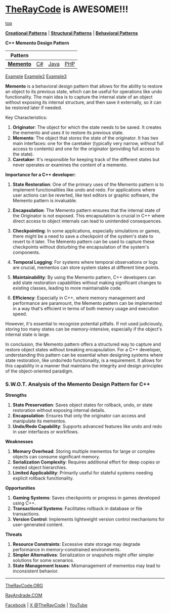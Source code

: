 # [TheRayCode](../../../README.md) is AWESOME!!!

[top](../README.md)

**[Creational Patterns](../../Creational/README.md)** | **[Structural Patterns](../../Structural/README.md)** | **[Behavioral Patterns](../README.md)**

**C++ Memento Design Pattern**

|Pattern|   |   |   |
|---|---|---|---|
| [**Memento**](README.md) | [C#](../../../Csharp/Behavioral/Memento/README.md) | [Java](../../../Java/Behavioral/Memento/README.md) | [PHP](../../../PHP/Behavioral/Memento/README.md) |

[Example](Example/README.md) [Example2](Example2/README.md) [Example3](Example3/README.md)

**Memento** is a behavioral design pattern that allows for the ability to restore an object to its previous state, which can be useful for operations like undo functionality. The main idea is to capture the internal state of an object without exposing its internal structure, and then save it externally, so it can be restored later if needed.

Key Characteristics:
1. **Originator**: The object for which the state needs to be saved. It creates the memento and uses it to restore its previous state.
2. **Memento**: The object that stores the state of the originator. It has two main interfaces: one for the caretaker (typically very narrow, without full access to contents) and one for the originator (providing full access to the state).
3. **Caretaker**: It's responsible for keeping track of the different states but never operates or examines the content of a memento.

**Importance for a C++ developer:**

1. **State Restoration**: One of the primary uses of the Memento pattern is to implement functionalities like undo and redo. For applications where user actions can be reverted, like text editors or graphic software, the Memento pattern is invaluable.

2. **Encapsulation**: The Memento pattern ensures that the internal state of the Originator is not exposed. This encapsulation is crucial in C++ where direct access to object internals can lead to unintended consequences.

3. **Checkpointing**: In some applications, especially simulations or games, there might be a need to save a checkpoint of the system's state to revert to it later. The Memento pattern can be used to capture these checkpoints without disturbing the encapsulation of the system's components.

4. **Temporal Logging**: For systems where temporal observations or logs are crucial, mementos can store system states at different time points.

5. **Maintainability**: By using the Memento pattern, C++ developers can add state restoration capabilities without making significant changes to existing classes, leading to more maintainable code.

6. **Efficiency**: Especially in C++, where memory management and performance are paramount, the Memento pattern can be implemented in a way that's efficient in terms of both memory usage and execution speed.

However, it's essential to recognize potential pitfalls. If not used judiciously, storing too many states can be memory-intensive, especially if the object's internal state is large.

In conclusion, the Memento pattern offers a structured way to capture and restore object states without breaking encapsulation. For a C++ developer, understanding this pattern can be essential when designing systems where state restoration, like undo/redo functionality, is a requirement. It allows for this capability in a manner that maintains the integrity and design principles of the object-oriented paradigm.

### **S.W.O.T. Analysis of the Memento Design Pattern for C++**

**Strengths**  
1. **State Preservation**: Saves object states for rollback, undo, or state restoration without exposing internal details.  
2. **Encapsulation**: Ensures that only the originator can access and manipulate its mementos.  
3. **Undo/Redo Capability**: Supports advanced features like undo and redo in user interfaces or workflows.

**Weaknesses**  
1. **Memory Overhead**: Storing multiple mementos for large or complex objects can consume significant memory.  
2. **Serialization Complexity**: Requires additional effort for deep copies or nested object hierarchies.  
3. **Limited Applicability**: Primarily useful for stateful systems needing explicit rollback functionality.

**Opportunities**  
1. **Gaming Systems**: Saves checkpoints or progress in games developed using C++.  
2. **Transactional Systems**: Facilitates rollback in database or file transactions.  
3. **Version Control**: Implements lightweight version control mechanisms for user-generated content.

**Threats**  
1. **Resource Constraints**: Excessive state storage may degrade performance in memory-constrained environments.  
2. **Simpler Alternatives**: Serialization or snapshots might offer simpler solutions for some scenarios.  
3. **State Management Issues**: Mismanagement of mementos may lead to inconsistent behavior.

---

[TheRayCode.ORG](https://www.TheRayCode.org)

[RayAndrade.COM](https://www.RayAndrade.com)

[Facebook](https://www.facebook.com/TheRayCode/) | [X @TheRayCode](https://www.x.com/TheRayCode/) | [YouTube](https://www.youtube.com/TheRayCode/)

